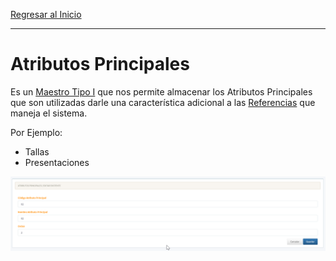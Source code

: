 [Regresar al Inicio](../readme.md)

---

# Atributos Principales

Es un [Maestro Tipo I](../../Generales/maestros-tipoI.md) que nos permite almacenar los Atributos Principales que son utilizadas darle una característica adicional a las [Referencias](referencias.md) que maneja el sistema.

Por Ejemplo:

- Tallas
- Presentaciones

![Atributos Principales](../recursos/img/atributos-principales.png)
